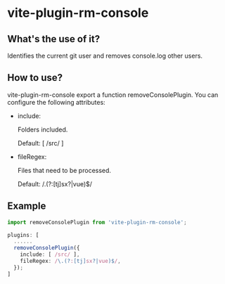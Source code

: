# vite-plugin-rm-console

## What's the use of it?

Identifies the current git user and removes console.log other users.

## How to use?

vite-plugin-rm-console export a function removeConsolePlugin. You can configure the following attributes:

- include:

  Folders included.

  Default: [ /src/ ]

- fileRegex:

  Files that need to be processed.

   Default: /\.(?:[tj]sx?|vue)$/


## Example

```ts
import removeConsolePlugin from 'vite-plugin-rm-console';

plugins: [
  ......
  removeConsolePlugin({
    include: [ /src/ ],
    fileRegex: /\.(?:[tj]sx?|vue)$/,
  });
]
```
